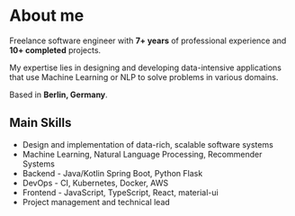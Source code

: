 # About me

Freelance software engineer with **7+ years** of professional experience and **10+ completed** projects. 

My expertise lies in designing and developing data-intensive applications that use Machine Learning or NLP to solve problems in various domains.

Based in **Berlin, Germany**.

## Main Skills

* Design and implementation of data-rich, scalable software systems
* Machine Learning, Natural Language Processing, Recommender Systems
* Backend - Java/Kotlin Spring Boot, Python Flask
* DevOps - CI, Kubernetes, Docker, AWS
* Frontend - JavaScript, TypeScript, React, material-ui
* Project management and technical lead

